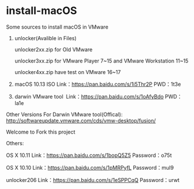 # install-macOS
Some sources to install macOS in VMware

1. unlocker(Avalible in Files)

   unlocker2xx.zip for Old VMware
   
   unlocker3xx.zip for VMware Player 7~15 and VMware Workstation 11~15

   unlocker4xx.zip have test on VMware 16~17

2. macOS 10.13 ISO   Link：https://pan.baidu.com/s/1i5Thr2P PWD：1t3e

3. darwin VMware tool  Link：https://pan.baidu.com/s/1oAfyBdo PWD：la1e

  Other Versions For Darwin VMware tool(Offical): http://softwareupdate.vmware.com/cds/vmw-desktop/fusion/


Welcome to Fork this project


Others:

OS X 10.11 Link：https://pan.baidu.com/s/1bopQ5Z5 Password：o75t

OS X 10.10 Link：https://pan.baidu.com/s/1pMRPyfL Password：mul9

unlocker206 Link：https://pan.baidu.com/s/1eSPPCqQ Password：urwt
